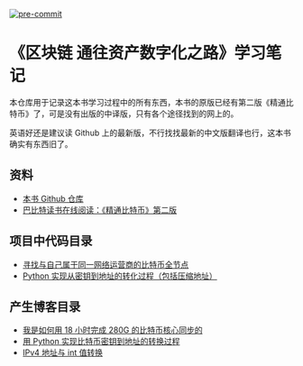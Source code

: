 [![pre-commit](https://img.shields.io/badge/pre--commit-enabled-brightgreen?logo=pre-commit&logoColor=white)](https://github.com/pre-commit/pre-commit)

《区块链 通往资产数字化之路》学习笔记
===============================

本仓库用于记录这本书学习过程中的所有东西，本书的原版已经有第二版《精通比特币》了，可是没有出版的中译版，只有各个途径找到的网上的。

英语好还是建议读 Github 上的最新版，不行找找最新的中文版翻译也行，这本书确实有东西旧了。

## 资料

- [本书 Github 仓库](https://github.com/bitcoinbook/bitcoinbook)
- [巴比特读书在线阅读：《精通比特币》第二版](https://book.8btc.com/books/6/masterbitcoin2cn/_book/)

## 项目中代码目录

- [寻找与自己属于同一网络运营商的比特币全节点](./find_same_isp_nodes/find_same_isp_ips.py)
- [Python 实现从密钥到地址的转化过程（包括压缩地址）](./bit-gen-key.py)

## 产生博客目录

- [我是如何用 18 小时完成 280G 的比特币核心同步的](https://blog.csdn.net/lnotime/article/details/105506483)
- [用 Python 实现比特币密钥到地址的转换过程](https://blog.csdn.net/lnotime/article/details/105511665)
- [IPv4 地址与 int 值转换](https://blog.csdn.net/lnotime/article/details/105499855)
